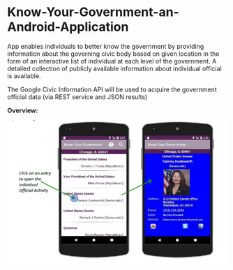 # Know-Your-Government-an-Android-Application
App enables individuals to better know the government by providing information about the governing civic body based on given location in the form of an interactive list of individual at each level of the government. A detailed collection of publicly available information about individual official is available.

The Google Civic Information API will be used to acquire the government official data (via REST service and JSON results)


**Overview:**

![image](https://github.com/Zylog101/Know-Your-Government-an-Android-Application/blob/master/Image/KYGApp.JPG)
